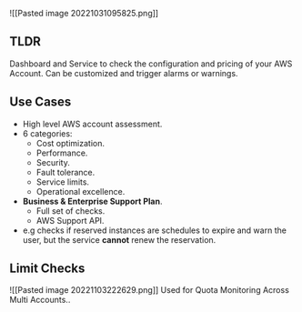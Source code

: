 ![[Pasted image 20221031095825.png]]

## TLDR

Dashboard and Service to check the configuration and pricing of your AWS Account. Can be customized and trigger alarms or warnings.

## Use Cases

- High level AWS account assessment.
- 6 categories:
  - Cost optimization.
  - Performance.
  - Security.
  - Fault tolerance.
  - Service limits.
  - Operational excellence.
- **Business & Enterprise Support Plan**.
  - Full set of checks.
  - AWS Support API.
- e.g checks if reserved instances are schedules to expire and warn the user, but the service **cannot** renew the reservation.

## Limit Checks

![[Pasted image 20221103222629.png]]
Used for Quota Monitoring Across Multi Accounts..
